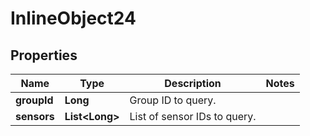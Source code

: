 
# InlineObject24

## Properties
Name | Type | Description | Notes
------------ | ------------- | ------------- | -------------
**groupId** | **Long** | Group ID to query. | 
**sensors** | **List&lt;Long&gt;** | List of sensor IDs to query. | 



